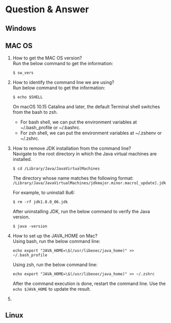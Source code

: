 # Question & Answer
## Windows

## MAC OS
1. How to get the MAC OS version?   
   Run the below command to get the information:
   ```shell
   $ sw_vers
   ```
2. How to identify the command line we are using?   
   Run below command to get the information:
   ```shell
   $ echo $SHELL
   ```
   On macOS 10.15 Catalina and later, the default Terminal shell switches from the bash to zsh.   
   - For bash shell, we can put the environment variables at ~/.bash_profile or ~/.bashrc.
   - For zsh shell, we can put the environment variables at ~/.zshenv or ~/.zshrc.

3. How to remove JDK installation from the command line?   
   Navigate to the root directory in which the Java virtual machines are installed.
   ```shell
   $ cd /Library/Java/JavaVirtualMachines
   ```

   The directory whose name matches the following format:   
   `/Library/Java/JavaVirtualMachines/jdkmajor.minor.macro[_update].jdk`

   For example, to uninstall 8u6:
   ```shell
   $ rm -rf jdk1.8.0_06.jdk
   ```
   After uninstalling JDK, run the below command to verify the Java version.
   ```shell
   $ java -version
   ```
4. How to set up the JAVA_HOME on Mac?   
   Using bash, run the below command line:
   ```shell
   echo export "JAVA_HOME=\$(/usr/libexec/java_home)" >> ~/.bash_profile
   ```

   Using zsh, run the below command line:
   ```shell
   echo export "JAVA_HOME=\$(/usr/libexec/java_home)" >> ~/.zshrc
   ```
   After the command execution is done, restart the command line. Use the ```echo $JAVA_HOME``` to update the result.
   
5. 
   

## Linux
